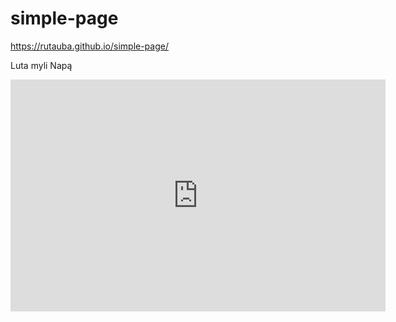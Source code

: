# simple-page 

https://rutauba.github.io/simple-page/

Luta myli Napą


<iframe width="600" height="371" seamless frameborder="0" scrolling="no" src="https://docs.google.com/spreadsheets/d/e/2PACX-1vTfFIyh0k-UiUQlQIHLuViba_Kh77iV01B4MoR5byQJpN7meqQzhOiKXJrMdDhGXA8yU3pHfmlh0lDM/pubchart?oid=347030481&amp;format=interactive"></iframe>
